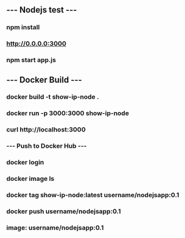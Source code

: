 ## --- Nodejs test ---
###
### npm install
### http://0.0.0.0:3000
### npm start app.js
###
## --- Docker Build ---
###
### docker build -t show-ip-node .
### docker run -p 3000:3000 show-ip-node
### curl http://localhost:3000
###
### --- Push to Docker Hub ---
### docker login
### docker image ls
### docker tag show-ip-node:latest username/nodejsapp:0.1
### docker push username/nodejsapp:0.1
### image: username/nodejsapp:0.1